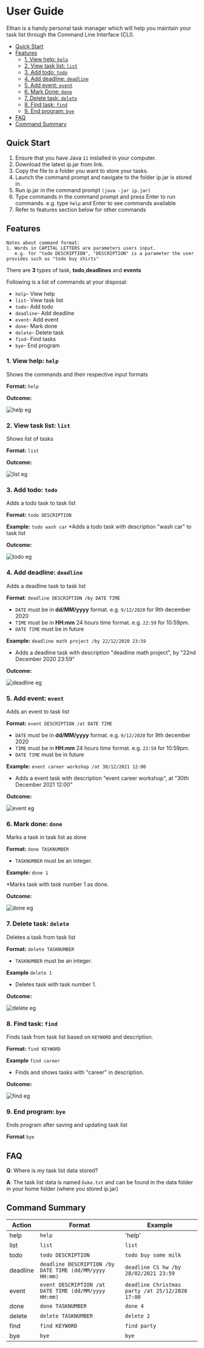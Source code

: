 # User Guide

Ethan is a handy personal task manager which will help you maintain your task list through the Command Line Interface (CLI).

* [Quick Start](#quick-start)
* [Features](#features)
    + [1. View help: `help`](#1-view-help-help)
    + [2. View task list: `list`](#2-view-task-list-list)
    + [3. Add todo: `todo`](#3-add-todo-todo)
    + [4. Add deadline: `deadline`](#4-add-deadline-deadline)
    + [5. Add event: `event`](#5-add-event-event)
    + [6. Mark Done: `done`](#6-mark-done-done)
    + [7. Delete task: `delete`](#7-delete-task-delete)
    + [8. Find task: `find`](#8-find-task-find)
    + [9. End program: `bye`](#9-end-program-bye)
* [FAQ](#faq)
* [Command Summary](#command-summary)

## Quick Start

1. Ensure that you have Java `11` installed in your computer.
2. Download the latest ip.jar from  link.
3. Copy the file to a folder you want to store your tasks.
4. Launch the command prompt and navigate to the folder ip.jar is stored in.
5. Run ip.jar in the command prompt `(java -jar ip.jar)`
6. Type commands in the command prompt and press Enter to run commands. e.g. type `help` and Enter to see commands available
7. Refer to features section below for other commands

## Features 
```
Notes about command format:
1. Words in CAPITAL LETTERS are parameters users input.
   e.g. for "todo DESCRIPTION", "DESCRIPTION" is a parameter the user provides such as "todo buy shirts" 
```

There are **3** types of task, **todo**,**deadlines** and **events**

Following is a list of commands at your disposal:
* `help`- View help
* `list`- View task list
* `todo`- Add todo
* `deadline`- Add deadline
* `event`- Add event
* `done`- Mark done
* `delete`- Delete task
* `find`- Find tasks
* `bye`- End program

### 1. View help: `help`
Shows the commands and their respective input formats

**Format:** `help`

**Outcome:**

![help eg](help_out.png)

### 2. View task list: `list`
Shows list of tasks

**Format:** `list`

**Outcome:**

![list eg](list_out.png)


### 3. Add todo: `todo` 
Adds a todo task to task list

**Format:** `todo DESCRIPTION` 

**Example:** `todo wash car`
  *Adds a todo task with description "wash car" to task list

**Outcome:**

![todo eg](todo_out.png)


### 4. Add deadline: `deadline`
Adds a deadline task to task list

**Format**: `deadline DESCRIPTION /by DATE TIME`
 
 * `DATE` must be in **dd/MM/yyyy** format. e.g. `9/12/2020` for 9th december 2020
 * `TIME` must be in **HH:mm** 24 hours time format. e.g. `22:59` for 10:59pm.
* `DATE TIME` must be in future

**Example:** `deadline math project /by 22/12/2020 23:59`

* Adds a deadline task with description "deadline math project", by "22nd December 2020 23:59"

**Outcome:**

![deadline eg](deadline_out.png)


### 5. Add event: `event`
Adds an event to task list

**Format:** `event DESCRIPTION /at DATE TIME`

* `DATE` must be in **dd/MM/yyyy** format. e.g. `9/12/2020` for 9th december 2020
* `TIME` must be in **HH:mm** 24 hours time format. e.g. `22:59` for 10:59pm.
* `DATE TIME` must be in future

**Example:** `event career workshop /at 30/12/2021 12:00`

* Adds a event task with description "event career workshop", at "30th December 2021 12:00"

**Outcome:**

![event eg](event_out.png)


### 6. Mark done: `done`
Marks a task in task list as done

**Format:** `done TASKNUMBER`

* `TASKNUMBER` must be an integer.

**Example:** `done 1`

*Marks task with task number 1 as done.

**Outcome:**

![done eg](done_out.png)


### 7. Delete task: `delete`
Deletes a task from task list

**Format:** `delete TASKNUMBER`

* `TASKNUMBER` must be an integer.

**Example** `delete 1`

* Deletes task with task number 1.

**Outcome:**

![delete eg](delete_out.png)


### 8. Find task: `find`
Finds task from task list based on `KEYWORD` and description.

**Format:** `find KEYWORD`

**Example** `find career`

* Finds and shows tasks with "career" in description.

**Outcome:**

![find eg](find_out.png)


### 9. End program: `bye`
Ends program after saving and updating task list

**Format** `bye`

## FAQ
**Q**: Where is my task list data stored?

**A**: The task list data is named `Duke.txt` and can be found in the data folder in your home folder (where you stored ip.jar)


## Command Summary

Action | Format | Example
--- | --- | ---
help | `help` | 'help'
list | `list` | `list`
todo | `todo DESCRIPTION` | `todo buy some milk`
deadline | `deadline DESCRIPTION /by DATE TIME (dd/MM/yyyy HH:mm)` | `deadline CS hw /by 28/02/2021 23:59`
event | `event DESCRIPTION /at DATE TIME (dd/MM/yyyy HH:mm)` | `deadline Christmas party /at 25/12/2020 17:00 `
done | `done TASKNUMBER` | `done 4`
delete | `delete TASKNUMBER` | `delete 2`
find | `find KEYWORD` | `find party`
bye | `bye` | `bye`
